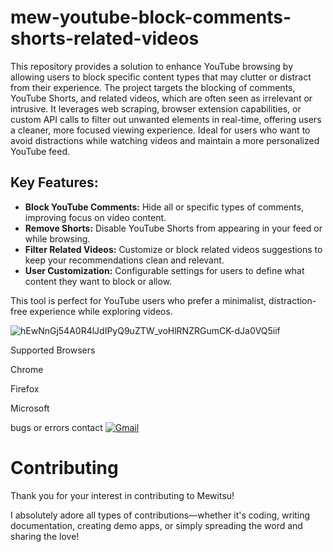 # mew-youtube-block-comments-shorts-related-videos

This repository provides a solution to enhance YouTube browsing by allowing users to block specific content types that may clutter or distract from their experience. The project targets the blocking of comments, YouTube Shorts, and related videos, which are often seen as irrelevant or intrusive. It leverages web scraping, browser extension capabilities, or custom API calls to filter out unwanted elements in real-time, offering users a cleaner, more focused viewing experience. Ideal for users who want to avoid distractions while watching videos and maintain a more personalized YouTube feed.

## Key Features:
- **Block YouTube Comments:** Hide all or specific types of comments, improving focus on video content.
- **Remove Shorts:** Disable YouTube Shorts from appearing in your feed or while browsing.
- **Filter Related Videos:** Customize or block related videos suggestions to keep your recommendations clean and relevant.
- **User Customization:** Configurable settings for users to define what content they want to block or allow.

This tool is perfect for YouTube users who prefer a minimalist, distraction-free experience while exploring videos.

![hEwNnGj54A0R4lJdIPyQ9uZTW_voHlRNZRGumCK-dJa0VQ5iif](https://github.com/user-attachments/assets/dd5a572b-9c12-4861-a522-fd6f2d47f627)




Supported Browsers

Chrome

Firefox

Microsoft


bugs or errors contact [![Gmail](https://img.shields.io/badge/Email-eickjames21%40gmail.com-red?logo=gmail&logoColor=white)](mailto:eickjames21@gmail.com)

# Contributing
Thank you for your interest in contributing to Mewitsu!

I absolutely adore all types of contributions—whether it's coding, writing documentation, creating demo apps, or simply spreading the word and sharing the love!
